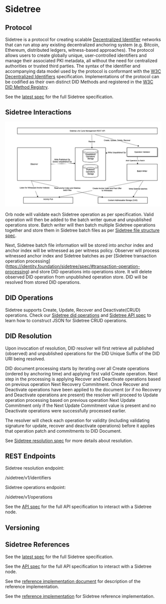 # Sidetree

## Protocol

Sidetree is a protocol for creating scalable [Decentralized Identifier](https://w3c.github.io/did-core/) networks 
that can run atop any existing decentralized anchoring system (e.g. Bitcoin, Ethereum, distributed ledgers, 
witness-based approaches). The protocol allows users to create globally unique, user-controlled identifiers 
and manage their associated PKI metadata, all without the need for centralized authorities or trusted third parties. 
The syntax of the identifier and accompanying data model used by the protocol is conformant with the 
[W3C Decentralized Identifiers](https://w3c.github.io/did-core/) specification. 
Implementations of the protocol can be codified as their own distinct DID Methods and registered in the 
[W3C DID Method Registry](https://w3c.github.io/did-spec-registries/#did-methods).

See the [latest spec](https://identity.foundation/sidetree/spec/) <span></span> for the full Sidetree specification.

## Sidetree Interactions

![Sidetree Interactions Diagram](../_static/orb/sidetree-interactions.png)

Orb node will validate each Sidetree operation as per specification. Valid operation will then be added 
to the batch writer queue and unpublished operations store. Batch writer will then batch multiple Sidetree 
operations together and store them in Sidetree batch files as per 
[Sidetree file structure spec](https://identity.foundation/sidetree/spec/#file-structures). 

Next, Sidetree batch file information will be stored into anchor index and anchor index will be witnessed 
as per witness policy. Observer will process witnessed anchor index and Sidetree batches as per 
[Sidetree transaction operation processing] (https://identity.foundation/sidetree/spec/#transaction-operation-processing) 
and store DID operations into operations store.  It will delete observed DID operation from unpublished operation store.
DID will be resolved from stored DID operations.

## DID Operations

Sidetree supports Create, Update, Recover and Deactivate(CRUD) operations. 
Check our [Sidetree did operations](https://identity.foundation/sidetree/spec/#did-operations) and 
[Sidetree API spec](https://identity.foundation/sidetree/api/) to learn how to construct JSON for Sidetree CRUD operations.

## DID Resolution

Upon invocation of resolution, DID resolver will first retrieve all published (observed) and unpublished operations 
for the DID Unique Suffix of the DID URI being resolved.

DID document processing starts by iterating over all Create operations (ordered by anchoring time) and applying 
first valid Create operation. 
Next step in the processing is applying Recover and Deactivate operations based on previous operation Next Recovery Commitment. 
Once Recover and Deactivate operations have been applied to the document (or if no Recovery and Deactivate operations are present) 
the resolver will proceed to Update operation processing based on previous operation Next Update Commitment only if 
the Next Update Commitment value is present and no Deactivate operations were successfully processed earlier.

The resolver will check each operation for validity (including validating signature for update, recover and deactivate operations) 
before it applies that operation patch and commitments to DID Document.

See [Sidetree resolution spec](https://identity.foundation/sidetree/spec/#resolution) for more details about resolution.

## REST Endpoints

Sidetree resolution endpoint:

/sidetree/v1/identifiers

Sidetree operations endpoint:

/sidetree/v1/operations

See the [API spec](https://identity.foundation/sidetree/api/) for the full API specification to interact with a Sidetree node.

## Versioning

## Sidetree References

See the [latest spec](https://identity.foundation/sidetree/spec/) for the full Sidetree specification.

See the [API spec](https://identity.foundation/sidetree/api/) for the full API specification to interact with a Sidetree node.

See the [reference implementation document](https://github.com/decentralized-identity/sidetree/blob/master/docs/core.md) for description of the reference implementation.

See the [reference implementation](https://github.com/decentralized-identity/sidetree) for Sidetree reference implementation.


